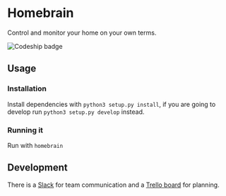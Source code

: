 # Homebrain

Control and monitor your home on your own terms.

![Codeship badge](https://codeship.com/projects/95112e30-60ec-0132-76d7-02eb9615503b/status?branch=master)

## Usage

### Installation

Install dependencies with `python3 setup.py install`, if you are going to develop run `python3 setup.py develop` instead.

### Running it

Run with `homebrain`

## Development

There is a [Slack](https://homebrain.slack.com/) for team communication and a [Trello board](https://trello.com/b/qTIPOiPS/homebrain) for planning.
